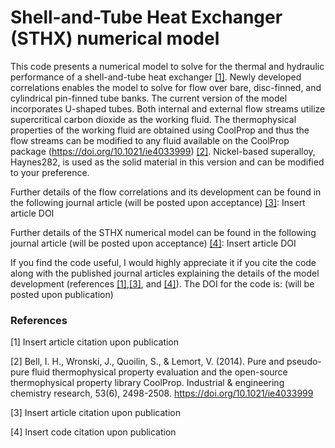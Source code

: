 # Shell-and-Tube Heat Exchanger (STHX) numerical model

This code presents a numerical model to solve for the thermal and hydraulic performance of a shell-and-tube heat exchanger [[1]](#1). 
Newly developed correlations enables the model to solve for flow over bare, disc-finned, and cylindrical pin-finned tube banks. 
The current version of the model incorporates U-shaped tubes. 
Both internal and external flow streams utilize supercritical carbon dioxide as the working fluid. 
The thermophysical properties of the working fluid are obtained using CoolProp and thus the flow streams can be modified to any fluid available on the CoolProp package (https://doi.org/10.1021/ie4033999) [[2]](#2). 
Nickel-based superalloy, Haynes282, is used as the solid material in this version and can be modified to your preference. 

Further details of the flow correlations and its development can be found in the following journal article (will be posted upon acceptance) [[3]](#3): 
Insert article DOI

Further details of the STHX numerical model can be found in the following journal article (will be posted upon acceptance) [[4]](#4): 
Insert article DOI

If you find the code useful, I would highly appreciate it if you cite the code along with the published journal articles explaining the details of the model development (references [[1]](#1),[[3]](#3), and [[4]](#4)). 
The DOI for the code is: (will be posted upon publication)

### References
<a id="1">[1]</a> Insert article citation upon publication

<a id="2">[2]</a> Bell, I. H., Wronski, J., Quoilin, S., & Lemort, V. (2014). Pure and pseudo-pure fluid thermophysical property evaluation and the open-source thermophysical property library CoolProp. Industrial & engineering chemistry research, 53(6), 2498-2508. https://doi.org/10.1021/ie4033999

<a id="3">[3]</a> Insert article citation upon publication

<a id="4">[4]</a> Insert code citation upon publication
